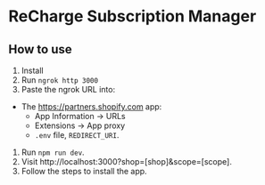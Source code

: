 # ReCharge Subscription Manager

## How to use

1. Install
1. Run `ngrok http 3000`
1. Paste the ngrok URL into:
  - The https://partners.shopify.com app:
    - App Information -> URLs
    - Extensions -> App proxy
    - `.env` file, `REDIRECT_URI`.
1. Run `npm run dev`.
1. Visit http://localhost:3000?shop=[shop]&scope=[scope].
1. Follow the steps to install the app.